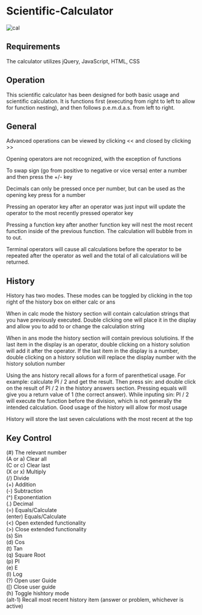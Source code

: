 # Scientific-Calculator
![cal](https://user-images.githubusercontent.com/68744875/122110536-47a09d00-ce3c-11eb-98c3-0669bef20aa3.PNG)

<h2>Requirements</h2>
The calculator utilizes jQuery, JavaScript, HTML, CSS</br>

<h2>Operation</h2>
This scientific calculator has been designed for both basic usage and scientific calculation. It is functions first (executing from right to left to allow for function nesting), and then follows p.e.m.d.a.s. from left to right.</br>

<h2>General</h2>
Advanced operations can be viewed by clicking << and closed by clicking >></br>

Opening operators are not recognized, with the exception of functions</br>

To swap sign (go from positive to negative or vice versa) enter a number and then press the +/- key</br>

Decimals can only be pressed once per number, but can be used as the opening key press for a number</br>

Pressing an operator key after an operator was just input will update the operator to the most recently pressed operator key</br>

Pressing a function key after another function key will nest the most recent function inside of the previous function. The calculation will bubble from in to out.</br>

Terminal operators will cause all calculations before the operator to be repeated after the operator as well and the total of all calculations will be returned.</br>

<h2>History</h2>
History has two modes. These modes can be toggled by clicking in the top right of the history box on either calc or ans</br>

When in calc mode the history section will contain calculation strings that you have previously executed. Double clicking one will place it in the display and allow you to add to or change the calculation string</br>

When in ans mode the history section will contain previous solutioins. If the last item in the display is an operator, double clicking on a history solution will add it after the operator. If the last item in the display is a number, double clicking on a history solution will replace the display number with the history solution number</br>

Using the ans history recall allows for a form of parenthetical usage. For example: calculate PI / 2 and get the result. Then press sin: and double click on the result of PI / 2 in the history answers section. Pressing equals will give you a return value of 1 (the correct answer). While inputing sin: PI / 2 will execute the function before the division, which is not generally the intended calculation. Good usage of the history will allow for most usage</br>

History will store the last seven calculations with the most recent at the top</br>

<h2>Key Control</h2>
(#) The relevant number</br>
(A or a) Clear all</br>
(C or c) Clear last</br>
(X or x) Multiply</br>
(/) Divide</br>
(+) Addition</br>
(-) Subtraction</br>
(^) Exponentiation</br>
(.) Decimal</br>
(=) Equals/Calculate</br>
(enter) Equals/Calculate</br>
(<) Open extended functionality</br>
(>) Close extended functionality</br>
(s) Sin</br>
(d) Cos</br>
(t) Tan</br>
(q) Square Root</br>
(p) PI</br>
(e) E</br>
(l) Log</br>
(?) Open user Guide</br>
([) Close user guide</br>
(h) Toggle hishtory mode</br>
(alt-1) Recall most recent history item (answer or problem, whichever is active)</br>
